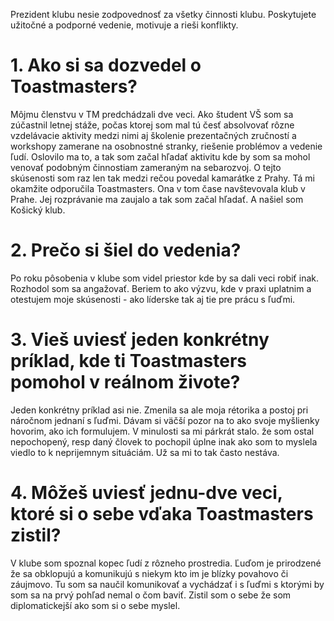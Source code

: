 Prezident klubu nesie zodpovednosť za všetky činnosti klubu.
Poskytujete užitočné a podporné vedenie, motivuje a rieši konflikty.

# 1. Ako si sa dozvedel o Toastmasters?
Môjmu členstvu v TM predchádzali dve veci. Ako študent VŠ som sa zúčastnil letnej stáže, počas ktorej som mal tú česť absolvovať rôzne vzdelávacie aktivity medzi nimi aj školenie prezentačných zručností a workshopy zamerane na osobnostné stranky, riešenie problémov a vedenie ľudí. Oslovilo ma to, a tak som začal hľadať aktivitu kde by som sa mohol venovať podobným činnostiam zameraným na sebarozvoj. 
O tejto skúsenosti som raz len tak medzi rečou povedal kamarátke z Prahy. Tá mi okamžite odporučila Toastmasters. Ona v tom čase navštevovala klub v Prahe. Jej rozprávanie ma zaujalo a tak som začal hľadať. A našiel som Košický klub. 

# 2. Prečo si šiel do vedenia?
Po roku pôsobenia v klube som videl priestor kde by sa dali veci robiť inak. Rozhodol som sa angažovať. Beriem to ako výzvu, kde v praxi uplatnim a otestujem moje skúsenosti - ako líderske tak aj tie pre prácu s ľuďmi. 

# 3. Vieš uviesť jeden konkrétny príklad, kde ti Toastmasters pomohol v reálnom živote?
Jeden konkrétny príklad asi nie. Zmenila sa ale moja rétorika a postoj pri náročnom jednaní s ľuďmi. Dávam si väčší pozor na to ako svoje myšlienky hovorim, ako ich formulujem. V minulosti sa mi párkrát stalo. že som ostal nepochopený, resp daný človek to pochopil úplne inak ako som to myslela viedlo to k neprijemnym situáciám. Už sa mi to tak často nestáva. 

# 4. Môžeš uviesť jednu-dve veci, ktoré si o sebe vďaka Toastmasters zistil?
V klube som spoznal kopec ľudí z rôzneho prostredia. Ľuďom je prirodzené že sa obklopujú a komunikujú s niekym kto im je blízky povahovo či záujmovo. Tu som sa naučil komunikovať a vychádzať i s ľuďmi s ktorými by som sa na prvý pohľad nemal o čom baviť.  Zistil som o sebe že som diplomatickejší ako som si o sebe myslel.